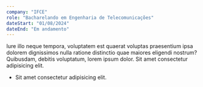 ```yaml
---
company: "IFCE"
role: "Bacharelando em Engenharia de Telecomunicações"
dateStart: "01/08/2024"
dateEnd: "Em andamento"
---
```


Iure illo neque tempora, voluptatem est quaerat voluptas praesentium ipsa dolorem dignissimos nulla ratione distinctio quae maiores eligendi nostrum? Quibusdam, debitis voluptatum, lorem ipsum dolor. Sit amet consectetur adipisicing elit.

- Sit amet consectetur adipisicing elit.
